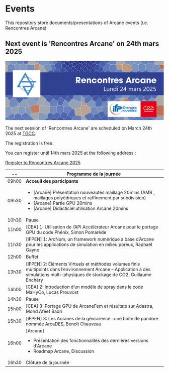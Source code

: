 # Events

This repository store documents/presentations of Arcane events (i.e. Rencontres Arcane)

## Next event is 'Rencontres Arcane' on 24th mars 2025

<img src="./rencontresarcane2025/visuel/BandeauARCANE_2025_V2.jpg" />

The next session of 'Rencontres Arcane' are scheduled on March 24th 2025 at [TGCC](https://www-hpc.cea.fr/en/TGCC.html).

The registration is free.

You can register until 14th mars 2025 at the following address :

[Register to Rencontres Arcane 2025](https://forms.gle/TKQDKhzL8QZaFRyo6)

-- |  Programme de la journée
-- |  --
09h00 | **Acceuil des participants**
09h30 | <ul><li>[Arcane] Présentation nouveautés maillage 20mins (AMR , maillages polyédriques et raffinement par subdivision)<li>[Arcane] Partie GPU 20mins </li><li>[Arcane] Didacticiel utilisation Arcane 20mins</li></ul>
10h30 | Pause
11h00 | [CEA] 1: Utilisation de l’API Accélérateur Arcane pour le portage GPU du code Phénix, Simon Pomarède
11h30 | [IFPEN] 1: ArcNum, un framework numérique à base d’Arcane pour les applications de simulation en milieu poreux, Raphaël Gayno 
12h00 | Buffet
13h30 | [IFPEN] 2: Éléments Virtuels et méthodes volumes finis multipoints dans l’environnement Arcane – Application à des simulations multi-physiques de stockage de CO2, Guillaume Enchéry 
14h00 | [CEA] 2: Introduction d’un modèle de spray dans le code MaHyCo, Lucas Prouvost
14h30 | Pause
15h00 | [CEA] 3: Portage GPU de ArcaneFem et résultats sur Adastra, Mohd Afeef Badri
15h30 | [IFPEN] 3: Les Arcanes de la géoscience : une boite de pandore nommée ArcaDES, Benoît Chauveau 
16h00 | [Arcane] <ul><li>Présentation des fonctionnalités des dernières versions d'Arcane</li><li>Roadmap Arcane, Discussion</li></ul>
16h30 | Clôture de la journée 

